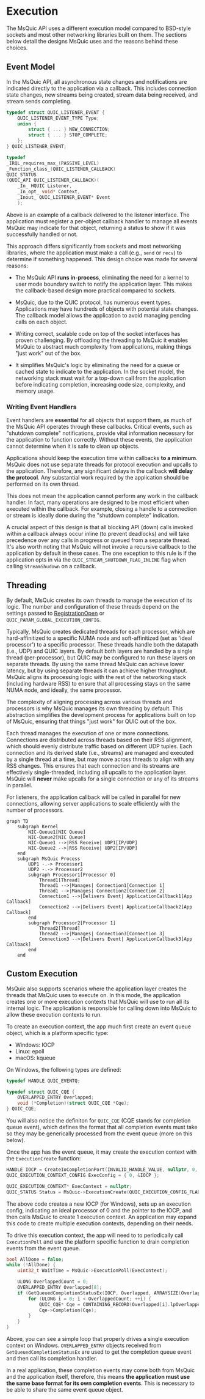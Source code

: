 Execution
======

The MsQuic API uses a different execution model compared to BSD-style sockets and most other networking libraries built on them.
The sections below detail the designs MsQuic uses and the reasons behind these choices.

## Event Model

In the MsQuic API, all asynchronous state changes and notifications are indicated directly to the application via a callback.
This includes connection state changes, new streams being created, stream data being received, and stream sends completing.

```c
typedef struct QUIC_LISTENER_EVENT {
    QUIC_LISTENER_EVENT_TYPE Type;
    union {
        struct { ... } NEW_CONNECTION;
        struct { ... } STOP_COMPLETE;
    };
} QUIC_LISTENER_EVENT;

typedef
_IRQL_requires_max_(PASSIVE_LEVEL)
_Function_class_(QUIC_LISTENER_CALLBACK)
QUIC_STATUS
(QUIC_API QUIC_LISTENER_CALLBACK)(
    _In_ HQUIC Listener,
    _In_opt_ void* Context,
    _Inout_ QUIC_LISTENER_EVENT* Event
    );
```

Above is an example of a callback delivered to the listener interface.
The application must register a per-object callback handler to manage all events MsQuic may indicate for that object, returning a status to show if it was successfully handled or not.

This approach differs significantly from sockets and most networking libraries, where the application must make a call (e.g., `send` or `recv`) to determine if something happened.
This design choice was made for several reasons:

- The MsQuic API **runs in-process**, eliminating the need for a kernel to user mode boundary switch to notify the application layer. This makes the callback-based design more practical compared to sockets.

- MsQuic, due to the QUIC protocol, has numerous event types. Applications may have hundreds of objects with potential state changes. The callback model allows the application to avoid managing pending calls on each object.

- Writing correct, scalable code on top of the socket interfaces has proven challenging. By offloading the threading to MsQuic it enables MsQuic to abstract much complexity from applications, making things "just work" out of the box.

- It simplifies MsQuic's logic by eliminating the need for a queue or cached state to indicate to the application. In the socket model, the networking stack must wait for a top-down call from the application before indicating completion, increasing code size, complexity, and memory usage.

### Writing Event Handlers

Event handlers are **essential** for all objects that support them, as much of the MsQuic API operates through these callbacks.
Critical events, such as "shutdown complete" notifications, provide vital information necessary for the application to function correctly.
Without these events, the application cannot determine when it is safe to clean up objects.

Applications should keep the execution time within callbacks **to a minimum**.
MsQuic does not use separate threads for protocol execution and upcalls to the application.
Therefore, any significant delays in the callback **will delay the protocol**.
Any substantial work required by the application should be performed on its own thread.

This does not mean the application cannot perform any work in the callback handler.
In fact, many operations are designed to be most efficient when executed within the callback.
For example, closing a handle to a connection or stream is ideally done during the "shutdown complete" indication.

A crucial aspect of this design is that all blocking API (down) calls invoked within a callback always occur inline (to prevent deadlocks) and will take precedence over any calls in progress or queued from a separate thread.
It's also worth noting that MsQuic will not invoke a recursive callback to the application by default in these cases.
The one exception to this rule is if the application opts in via the `QUIC_STREAM_SHUTDOWN_FLAG_INLINE` flag when calling `StreamShudown` on a callback.

## Threading

By default, MsQuic creates its own threads to manage the execution of its logic.
The number and configuration of these threads depend on the settings passed to [RegistrationOpen](api/RegistrationOpen.md) or `QUIC_PARAM_GLOBAL_EXECUTION_CONFIG`.

Typically, MsQuic creates dedicated threads for each processor, which are hard-affinitized to a specific NUMA node and soft-affinitized (set as 'ideal processor') to a specific processor.
These threads handle both the datapath (i.e., UDP) and QUIC layers.
By default both layers are handled by a single thread (per-processor), but QUIC may be configured to run these layers on separate threads.
By using the same thread MsQuic can achieve lower latency, but by using separate threads it can achieve higher throughput.
MsQuic aligns its processing logic with the rest of the networking stack (including hardware RSS) to ensure that all processing stays on the same NUMA node, and ideally, the same processor.

The complexity of aligning processing across various threads and processors is why MsQuic manages its own threading by default.
This abstraction simplifies the development process for applications built on top of MsQuic, ensuring that things "just work" for QUIC out of the box.

Each thread manages the execution of one or more connections.
Connections are distributed across threads based on their RSS alignment, which should evenly distribute traffic based on different UDP tuples.
Each connection and its derived state (i.e., streams) are managed and executed by a single thread at a time, but may move across threads to align with any RSS changes.
This ensures that each connection and its streams are effectively single-threaded, including all upcalls to the application layer.
MsQuic will **never** make upcalls for a single connection or any of its streams in parallel.

For listeners, the application callback will be called in parallel for new connections, allowing server applications to scale efficiently with the number of processors.

```mermaid
graph TD
    subgraph Kernel
        NIC-Queue1[NIC Queue]
        NIC-Queue2[NIC Queue]
        NIC-Queue1 -->|RSS Receive| UDP1[IP/UDP]
        NIC-Queue2 -->|RSS Receive| UDP2[IP/UDP]
    end
    subgraph MsQuic Process
        UDP1 -.-> Processor1
        UDP2 -.-> Processor2
        subgraph Processor1[Processor 0]
            Thread1[Thread]
            Thread1 -->|Manages| Connection1[Connection 1]
            Thread1 -->|Manages| Connection2[Connection 2]
            Connection1 -->|Delivers Event| ApplicationCallback1[App Callback]
            Connection2 -->|Delivers Event| ApplicationCallback2[App Callback]
        end
        subgraph Processor2[Processor 1]
            Thread2[Thread]
            Thread2 -->|Manages| Connection3[Connection 3]
            Connection3 -->|Delivers Event| ApplicationCallback3[App Callback]
        end
    end
```

## Custom Execution

MsQuic also supports scenarios where the application layer creates the threads that MsQuic uses to execute on.
In this mode, the application creates one or more execution contexts that MsQuic will use to run all its internal logic.
The application is responsible for calling down into MsQuic to allow these execution contexts to run.

To create an execution context, the app much first create an event queue object, which is a platform specific type:

- Windows: IOCP
- Linux: epoll
- macOS: kqueue

On Windows, the following types are defined:

```c++
typedef HANDLE QUIC_EVENTQ;

typedef struct QUIC_CQE {
    OVERLAPPED_ENTRY Overlapped;
    void (*Completion)(struct QUIC_CQE *Cqe);
} QUIC_CQE;
```

You will also notice the definiton for `QUIC_CQE` (CQE stands for completion queue event), which defines the format that all completion events must take so they may be generically processed from the event queue (more on this below).

Once the app has the event queue, it may create the execution context with the `ExecutionCreate` function:

```c++
HANDLE IOCP = CreateIoCompletionPort(INVALID_HANDLE_VALUE, nullptr, 0, 1);
QUIC_EXECUTION_CONTEXT_CONFIG ExecConfig = { 0, &IOCP };

QUIC_EXECUTION_CONTEXT* ExecContext = nullptr;
QUIC_STATUS Status = MsQuic->ExecutionCreate(QUIC_EXECUTION_CONFIG_FLAG_NONE, 0, 1, &ExecConfig, &ExecContext);
```

The above code createa a new IOCP (for Windows), sets up an execution config, indicating an ideal processor of 0 and the pointer to the IOCP, and then calls MsQuic to create 1 execution context.
An application may expand this code to create multiple execution contexts, depending on their needs.

To drive this execution context, the app will need to to periodically call `ExecutionPoll` and use the platform specific function to drain completion events from the event queue.

```c++
bool AllDone = false;
while (!AllDone) {
    uint32_t WaitTime = MsQuic->ExecutionPoll(ExecContext);

    ULONG OverlappedCount = 0;
    OVERLAPPED_ENTRY Overlapped[8];
    if (GetQueuedCompletionStatusEx(IOCP, Overlapped, ARRAYSIZE(Overlapped), &OverlappedCount, WaitTime, FALSE)) {
        for (ULONG i = 0; i < OverlappedCount; ++i) {
            QUIC_CQE* Cqe = CONTAINING_RECORD(Overlapped[i].lpOverlapped, QUIC_CQE, Overlapped);
            Cqe->Completion(Cqe);
        }
    }
}
```

Above, you can see a simple loop that properly drives a single execution context on Windows.
`OVERLAPPED_ENTRY` objects received from `GetQueuedCompletionStatusEx` are used to get the completion queue event and then call its completion handler.

In a real application, these completion events may come both from MsQuic and the application itself, therefore, this means **the application must use the same base format for its own completion events**.
This is necessary to be able to share the same event queue object.
